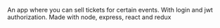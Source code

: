 An app where you can sell tickets for certain events. With login and jwt authorization. Made with node, express, react and redux
